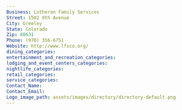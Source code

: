```yaml
---
Business: Lutheran Family Services
Street: 1502 9th Avenue
City: Greeley
State: Colorado
Zip: 80631
Phone: (970) 356-6751
Website: http://www.lfsco.org/
dining_categories: 
entertainment_and_recreation_categories: 
lodging_and_event_centers_categories: 
nightlife_categories: 
retail_categories: 
service_categories: 
Contact_Name: 
Contact_Email: 
Logo_image_path: assets/images/directory/directory-default.png
---
```

